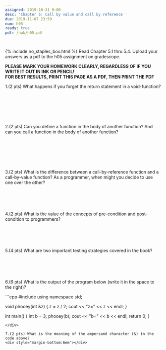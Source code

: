 ```yaml
---
assigned: 2019-10-31 9:00
desc: 'Chapter 5: Call by value and call by reference '
due: 2019-11-07 23:59
num: h05
ready: true
pdf: /hwk/h05.pdf

---
```

{% include no_staples_box.html %}
Read Chapter 5.1 thru 5.4. Upload your answers as a pdf to the h05 assignment on gradescope. 

<b>PLEASE MARK YOUR HOMEWORK CLEARLY, REGARDLESS OF IF YOU WRITE IT OUT IN INK OR PENCIL!<br/>
FOR BEST RESULTS, PRINT THIS PAGE AS A PDF, THEN PRINT THE PDF</b>



1.(2 pts) What happens if you forget the return statement in a void-function?
<div style="margin-bottom:8em"></div>

2.(2 pts) Can you define a function in the body of another function? And can you call a function in the body of another function?
<div style="margin-bottom:8em"></div>

3.(2 pts) What is the difference between a call-by-reference function and a call-by-value function? As a programmer, when might you decide to use one over the other?
<div style="margin-bottom:6em"></div>


<div class="pagebreak"></div>
4.(2 pts) What is the value of the concepts of pre-condition and post-condition to programmers?
<div style="margin-bottom:6em"></div>


5.(4 pts) What are two important testing strategies covered in the book?
<div style="margin-bottom:6em"></div>

6.(6 pts) What is the output of the program below (write it in the space to the right)?

<div markdown="1">
```cpp
#include <iostream>
using namespace std;

void phooey(int &z) {
  z = z / 2;
  cout << "z=" << z << endl;
  }

int main() {
  int b = 3;
  phooey(b);
  cout << "b=" << b << endl;
  return 0;
  }
```
</div>

7.(2 pts) What is the meaning of the ampersand character (&) in the code above?
<div style="margin-bottom:6em"></div>

